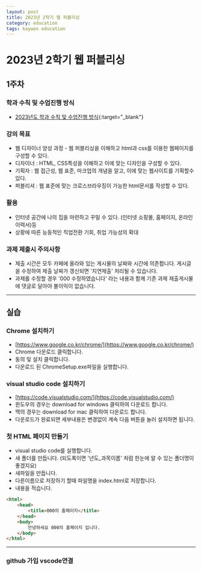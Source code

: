```yaml
---
layout: post
title: 2023년 2학기 웹 퍼블리싱
category: education
tags: kaywon education
---
```


# 2023년 2학기 웹 퍼블리싱

## 1주차

### 학과 수칙 및 수업진행 방식
* [2023년도 학과 수칙 및 수업진행 방식](/education/2023/09/07/education-rule.html){:target="_blank"}

### 강의 목표
* 웹 디자이너 양성 과정 - 웹 퍼블리싱을 이해하고 html과 css를 이용한 웹페이지를 구성할 수 있다.
* 디자이너 : HTML, CSS특성을 이해하고 이에 맞는 디자인을 구성할 수 있다.
* 기획자 : 웹 접근성, 웹 표준, 마크업의 개념을 알고, 이에 맞는 웹사이트를 기획할수 있다.
* 퍼블리셔 : 웹 표준에 맞는 크로스브라우징이 가능한 html문서를 작성할 수 있다.

### 활용
* 인터넷 공간에 나의 집을 마련하고 꾸밀 수 있다. (인터넷 쇼핑몰, 홈페이지, 온라인 이력서)등
* 상황에 따른 능동적인 직업전환 기회, 취업 가능성의 확대

### 과제 제출시 주의사항
* 제출 시간은 모두 카페에 올라와 있는 게시물의 날짜와 시간에 의존합니다. 게시글을 수정하여 제출 날짜가 갱신되면 '지연제출' 처리될 수 있습니다.
* 과제를 수정할 경우 '000 수정하였습니다' 라는 내용과 함께 기존 과제 제출게시물에 댓글로 달아야 불이익이 없습니다.

---

## 실습
### Chrome 설치하기
* [https://www.google.co.kr/chrome/](https://www.google.co.kr/chrome/)
* Chrome 다운로드 클릭합니다.
* 동의 및 설치 클릭합니다.
* 다운로드 된 ChromeSetup.exe파일을 실행합니다.

### visual studio code 설치하기
* [https://code.visualstudio.com/](https://code.visualstudio.com/)
* 윈도우의 경우는 download for windows 클릭하여 다운로드 합니다.
* 맥의 경우는 download for mac 클릭하여 다운로드 합니다.
* 다운로드가 완료되면 세부내용은 변경없이 계속 다음 버튼을 눌러 설치하면 됩니다.

### 첫 HTML 페이지 만들기
* visual studio code를 실행합니다.
* 새 폴더를 만듭니다. (되도록이면 '년도_과목이름' 처럼 한눈에 알 수 있는 폴더명이 좋겠지요)
* 새파일을 만듭니다.
* 다른이름으로 저장하기 할때 파일명을 index.html로 저장합니다.
* 내용을 적습니다.

```html
<html>
    <head>
        <title>000의 홈페이지</title>
    </head>
    <body>
        안녕하세요 000의 홈페이지 입니다.
    </body>
</html>
```

---

### github 가입 vscode연결

